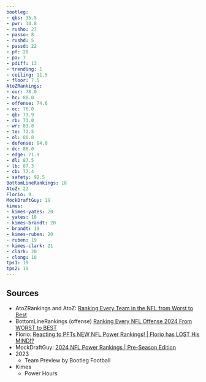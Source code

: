 ```yaml
---
bootleg:
- qbs: 35.5
- pwr: 14.8
- rusho: 27
- passo: 8
- rushd: 5
- passd: 22
- pf: 20
- pa: 7
- pdiff: 13
- trending: 1
- ceiling: 11.5
- floor: 7.5
AtoZRankings:
- ovr: 78.0
- hc: 80.0
- offense: 74.6
- oc: 76.0
- qb: 73.9
- rb: 73.0
- wr: 83.8
- te: 72.5
- ol: 80.8
- defense: 84.0 
- dc: 86.0
- edge: 71.9
- dl: 87.5
- lb: 87.3
- cb: 77.4
- safety: 92.5
BottomLineRankings: 18
AtoZ: 22
Florio: 9
MockDraftGuy: 19
kimes:
- kimes-yates: 20
- yates: 18
- kimes-brandt: 20
- brandt: 19
- kimes-ruben: 20
- ruben: 19
- kimes-clark: 21
- clark: 20
- clong: 18
tps1: 19
tps2: 19
---
```

## Sources
 - AtoZRankings and AtoZ: [Ranking Every Team in the NFL from Worst to Best](https://www.youtube.com/watch?v=1LiNiVGZFCw)
 - BottomLineRankings (offense) [Ranking Every NFL Offense 2024 From WORST to BEST](https://www.youtube.com/watch?v=zAntvjNTrlE)
 - Florio: [Reacting to PFTs NEW NFL Power Rankings! | Florio has LOST His MIND!?](https://www.youtube.com/watch?v=5Vr4vtlmJRE&t=1s)
 - MockDraftGuy: [2024 NFL Power Rankings | Pre-Season Edition](https://www.youtube.com/watch?v=jo6IFyi8NeU)
 - 2023
	 - Team Preview by Bootleg Football
 - Kimes
	 - Power Hours